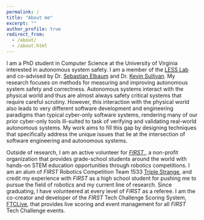 ```yaml
---
permalink: /
title: "About me"
excerpt: ""
author_profile: true
redirect_from: 
  - /about/
  - /about.html
---
```


I am a PhD student in Computer Science at the University of Virginia interested in autonomous system safety. 
I am a member of the [LESS Lab](https://less-lab-uva.github.io/) and co-advised by Dr. [Sebastian Elbaum](https://www.cs.virginia.edu/~se4ja/) and Dr. [Kevin Sullivan](https://engineering.virginia.edu/faculty/kevin-sullivan).
My research focuses on methods for measuring and improving autonomous system safety and correctness. 
Autonomous systems interact with the physical world and thus are almost always safety critical systems that require careful scrutiny.
However, this interaction with the physical world also leads to very different software development and engineering paradigms than typical cyber-only software systems,
rendering many of our prior cyber-only tools ill-suited to task of verifying and validating real-world autonomous systems.
My work aims to fill this gap by designing techniques that specifically address the unique issues that lie at the intersection of software engineering and autonomous systems.

Outside of research, I am an active volunteer for [*FIRST*](https://www.firstinspires.org/),, a non-profit organization that provides grade-school students around the world with hands-on STEM education opportunities through robotics competitions. I am an alum of *FIRST* Robotics Competition Team 1533 [Triple Strange](https://ecgrobotics.org/), and credit my experience with *FIRST* as a high school student for pushing me to pursue the field of robotics and my current line of research. Since graduating, I have volunteered at every level of *FIRST* as a referee. I am the co-creator and developer of the *FIRST* Tech Challenge Scoring System, [FTCLive](https://github.com/FIRST-Tech-Challenge/scorekeeper), that provides live scoring and event management for all *FIRST* Tech Challenge events. 